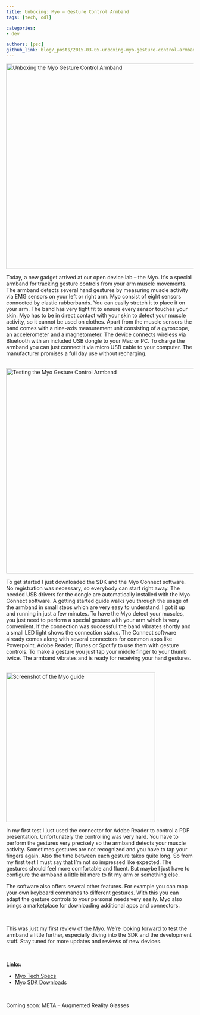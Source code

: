 ```yaml
---
title: Unboxing: Myo – Gesture Control Armband
tags: [tech, odl]

categories:
- dev

authors: [psc]
github_link: blog/_posts/2015-03-05-unboxing-myo-gesture-control-armband.md
---
```


<img src="/blog/img/blog_myo1.jpg" alt="Unboxing the Myo Gesture Control Armband" width="550" class="is-float-right" />

Today, a new gadget arrived at our open device lab – the Myo. It's a special armband for tracking gesture controls from your arm muscle movements. The armband detects several hand gestures by measuring muscle activity via EMG sensors on your left or right arm. Myo consist of eight sensors connected by elastic rubberbands. You can easily stretch it to place it on your arm. The band has very tight fit to ensure every sensor touches your skin. Myo has to be in direct contact with your skin to detect your muscle activity, so it cannot be used on clothes. Apart from the muscle sensors the band comes with a nine-axis measurement unit consisting of a gyroscope, an accelerometer and a magnetometer. The device connects wireless via Bluetooth with an included USB dongle to your Mac or PC. To charge the armband you can just connect it via micro USB cable to your computer. The manufacturer promises a full day use without recharging.

<br />

<img src="/blog/img/blog_myo2.jpg" alt="Testing the Myo Gesture Control Armband" width="550" class="is-float-left" />

To get started I just downloaded the SDK and the Myo Connect software. No registration was necessary, so everybody can start right away. The needed USB drivers for the dongle are automatically installed with the Myo Connect software. A getting started guide walks you through the usage of the armband in small steps which are very easy to understand. I got it up and running in just a few minutes. To have the Myo detect your muscles, you just need to perform a special gesture with your arm which is very convenient. If the connection was successful the band vibrates shortly and a small LED light shows the connection status. The Connect software already comes along with several connectors for common apps like Powerpoint, Adobe Reader, iTunes or Spotify to use them with gesture controls. To make a gesture you just tap your middle finger to your thumb twice. The armband vibrates and is ready for receiving your hand gestures.

<br />

<img src="/blog/img/blog_myo3.jpg" alt="Screenshot of the Myo guide" width="400" class="is-float-right" />

In my first test I just used the connector for Adobe Reader to control a PDF presentation. Unfortunately the controlling was very hard. You have to perform the gestures very precisely so the armband detects your muscle activity. Sometimes gestures are not recognized and you have to tap your fingers again. Also the time between each gesture takes quite long. So from my first test I must say that I’m not so impressed like expected. The gestures should feel more comfortable and fluent. But maybe I just have to configure the armband a little bit more to fit my arm or something else.

The software also offers several other features. For example you can map your own keyboard commands to different gestures. With this you can adapt the gesture controls to your personal needs very easily. Myo also brings a marketplace for downloading additional apps and connectors.

<br />

This was just my first review of the Myo. We’re looking forward to test the armband a little further, especially diving into the SDK and the development stuff. Stay tuned for more updates and reviews of new devices.

<br />

**Links:**
<ul>
    <li><a href="https://www.thalmic.com/en/myo/techspecs" target="_blank">Myo Tech Specs</a></li>
    <li><a href="https://developer.thalmic.com/downloads" target="_blank">Myo SDK Downloads</a></li>
</ul>


<br />

Coming soon: META – Augmented Reality Glasses
